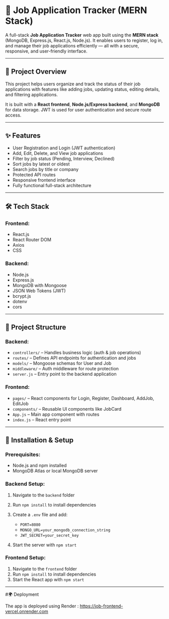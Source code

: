# 💼 Job Application Tracker (MERN Stack)

A full-stack **Job Application Tracker** web app built using the **MERN stack** (MongoDB, Express.js, React.js, Node.js). It enables users to register, log in, and manage their job applications efficiently — all with a secure, responsive, and user-friendly interface.

---

## 🚀 Project Overview

This project helps users organize and track the status of their job applications with features like adding jobs, updating status, editing details, and filtering applications.

It is built with a **React frontend**, **Node.js/Express backend**, and **MongoDB** for data storage. JWT is used for user authentication and secure route access.

---

## ✨ Features

* User Registration and Login (JWT authentication)
* Add, Edit, Delete, and View job applications
* Filter by job status (Pending, Interview, Declined)
* Sort jobs by latest or oldest
* Search jobs by title or company
* Protected API routes
* Responsive frontend interface
* Fully functional full-stack architecture

---

## 🛠 Tech Stack

### Frontend:

* React.js
* React Router DOM
* Axios
* CSS 

### Backend:

* Node.js
* Express.js
* MongoDB with Mongoose
* JSON Web Tokens (JWT)
* bcrypt.js
* dotenv
* cors

---

## 📁 Project Structure

### Backend:

* `controllers/` – Handles business logic (auth & job operations)
* `routes/` – Defines API endpoints for authentication and jobs
* `models/` – Mongoose schemas for User and Job
* `middleware/` – Auth middleware for route protection
* `server.js` – Entry point to the backend application

### Frontend:

* `pages/` – React components for Login, Register, Dashboard, AddJob, EditJob
* `components/` – Reusable UI components like JobCard
* `App.js` – Main app component with routes
* `index.js` – React entry point

---

## 🔧 Installation & Setup

### Prerequisites:

* Node.js and npm installed
* MongoDB Atlas or local MongoDB server

### Backend Setup:

1. Navigate to the `backend` folder
2. Run `npm install` to install dependencies
3. Create a `.env` file and add:

   * `PORT=8080`
   * `MONGO_URL=your_mongodb_connection_string`
   * `JWT_SECRET=your_secret_key`
4. Start the server with `npm start`

### Frontend Setup:

1. Navigate to the `frontend` folder
2. Run `npm install` to install dependencies
3. Start the React app with `npm start`

---

#🌍 Deployment

The app is deployed using Render : https://job-frontend-vercel.onrender.com


